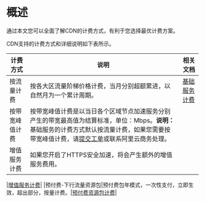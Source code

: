 # 概述

通过本文您可以全面了解CDN的计费方式，有利于您选择最优计费方案。

CDN支持的计费方式和详细说明如下表所示。

|计费方式|说明|相关文档|
|----|--|----|
|按流量计费|按各大区流量阶梯价格计费，当月分别超额累进，以自然月为一个累计周期。|[基础服务计费](/intl.zh-CN/产品定价/计费方式/基础服务计费.md)|
|按带宽峰值计费|按带宽峰值计费是以当日各个区域节点加速服务分别产生的带宽最高值为结算标准，单位：Mbps。**说明：** 基础服务的计费方式默认按流量计费，如果您需要按带宽峰值计费，请[提交工单](https://workorder-intl.console.aliyun.com/?spm=5176.2020520001.aliyun_topbar.18.dbd44bd3e4f845#/ticket/createIndex)或联系阿里云商务处理。 |
|增值服务计费|如果您开启了HTTPS安全加速，将会产生额外的增值服务费用。

|[增值服务计费](/intl.zh-CN/产品定价/计费方式/增值服务计费.md)|
|预付费-下行流量资源包|预付费包年模式，一次性支付，立即生效，超出部分，按量计费。|[预付费资源包计费](/intl.zh-CN/产品定价/计费方式/预付费资源包计费.md)|


